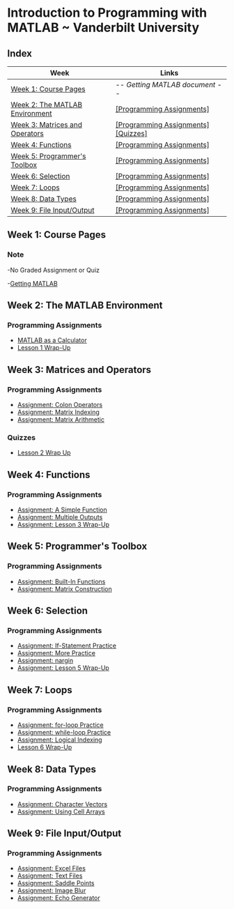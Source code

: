 # Introduction to Programming with MATLAB ~ Vanderbilt University

## Index
| Week | Links | 
|------|-------|
| [Week 1: Course Pages](https://github.com/MehaRima/-Vanderbilt-University_Programming-with-MATLAB/tree/master/week-1) | _-- Getting MATLAB document --_|
| [Week 2: The MATLAB Environment](#week-2-the-matlab-environment) | [[Programming Assignments]](#programming-assignments) |
| [Week 3: Matrices and Operators](#week-3-matrices-and-operators) | [[Programming Assignments]](#programming-assignments-1) [[Quizzes]](#quizzes) |
| [Week 4: Functions](#week-4-functions) | [[Programming Assignments]](#programming-assignments-2) |
| [Week 5: Programmer's Toolbox](#week-5-programmers-toolbox) | [[Programming Assignments]](#programming-assignments-3) |
| [Week 6: Selection](#week-6-selection) | [[Programming Assignments]](#programming-assignments-4) |
| [Week 7: Loops](#week-7-loops) | [[Programming Assignments]](#programming-assignments-5) |
| [Week 8: Data Types](#week-8-data-types) | [[Programming Assignments]](#programming-assignments-6) |
| [Week 9: File Input/Output](#week-9-file-inputoutput) | [[Programming Assignments]](#programming-assignments-7) |


## Week 1: Course Pages
### Note 

-No Graded Assignment or Quiz

-[Getting MATLAB](week-1/https://github.com/MehaRima/-Vanderbilt-University_Programming-with-MATLAB/tree/master/week-1)


## Week 2: The MATLAB Environment
### Programming Assignments
- [MATLAB as a Calculator](week-2/program1.m)
- [Lesson 1 Wrap-Up](week-2/lesson_1_wrap_up.m)

## Week 3: Matrices and Operators
### Programming Assignments
- [Assignment: Colon Operators](week-3/colon_operators.m)
- [Assignment: Matrix Indexing](week-3/matrix_indexing.m)
- [Assignment: Matrix Arithmetic](week-3/matrix_arithmetic.m)

### Quizzes
- [Lesson 2 Wrap Up](week-3/lesson-2-wrap-up.md)

## Week 4: Functions
### Programming Assignments
- [Assignment: A Simple Function](week-4/tri_area.m)
- [Assignment: Multiple Outputs](week-4/corners.m)
- [Assignment: Lesson 3 Wrap-Up](week-4/taxi_fare.m)

## Week 5: Programmer's Toolbox
### Programming Assignments
- [Assignment: Built-In Functions](week-5/minimax.m)
- [Assignment: Matrix Construction](week-5/trio.m)

## Week 6: Selection
### Programming Assignments
- [Assignment: If-Statement Practice](week-6/picker.m)
- [Assignment: More Practice](week-6/eligible.m)
- [Assignment: nargin](week-6/under_age.m)
- [Assignment: Lesson 5 Wrap-Up](week-6/valid_date.m)

## Week 7: Loops
### Programming Assignments
- [Assignment: for-loop Practice](week-7/halfsum.m)
- [Assignment: while-loop Practice](week-7/next_prime.m)
- [Assignment: Logical Indexing](week-7/freezing.m)
- [Lesson 6 Wrap-Up](week-7/max_sum.m)

## Week 8: Data Types
### Programming Assignments
- [Assignment: Character Vectors](week-8/caesar.m)
- [Assignment: Using Cell Arrays](week-8/sparse2matrix.m)

## Week 9: File Input/Output
### Programming Assignments
- [Assignment: Excel Files](week-9/get_distance.m)
- [Assignment: Text Files](week-9/char_counter.m)
- [Assignment: Saddle Points](week-9/saddle.m)
- [Assignment: Image Blur](week-9/blur.m)
- [Assignment: Echo Generator](week-9/echo_gen.m)
